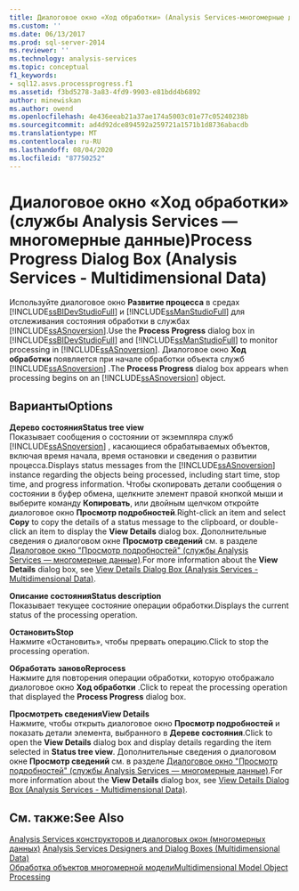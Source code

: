 ```yaml
---
title: Диалоговое окно «Ход обработки» (Analysis Services-многомерные данные) | Документация Майкрософт
ms.custom: ''
ms.date: 06/13/2017
ms.prod: sql-server-2014
ms.reviewer: ''
ms.technology: analysis-services
ms.topic: conceptual
f1_keywords:
- sql12.asvs.processprogress.f1
ms.assetid: f3bd5278-3a83-4fd9-9903-e81bdd4b6892
author: minewiskan
ms.author: owend
ms.openlocfilehash: 4e436eeab21a37ae174a5003c01e77c05240238b
ms.sourcegitcommit: ad4d92dce894592a259721a1571b1d8736abacdb
ms.translationtype: MT
ms.contentlocale: ru-RU
ms.lasthandoff: 08/04/2020
ms.locfileid: "87750252"
---
```

# <a name="process-progress-dialog-box-analysis-services---multidimensional-data"></a><span data-ttu-id="bbfb2-102">Диалоговое окно «Ход обработки» (службы Analysis Services — многомерные данные)</span><span class="sxs-lookup"><span data-stu-id="bbfb2-102">Process Progress Dialog Box (Analysis Services - Multidimensional Data)</span></span>
  <span data-ttu-id="bbfb2-103">Используйте диалоговое окно **Развитие процесса** в средах [!INCLUDE[ssBIDevStudioFull](../includes/ssbidevstudiofull-md.md)] и [!INCLUDE[ssManStudioFull](../includes/ssmanstudiofull-md.md)] для отслеживания состояния обработки в службах [!INCLUDE[ssASnoversion](../includes/ssasnoversion-md.md)].</span><span class="sxs-lookup"><span data-stu-id="bbfb2-103">Use the **Process Progress** dialog box in [!INCLUDE[ssBIDevStudioFull](../includes/ssbidevstudiofull-md.md)] and [!INCLUDE[ssManStudioFull](../includes/ssmanstudiofull-md.md)] to monitor processing in [!INCLUDE[ssASnoversion](../includes/ssasnoversion-md.md)].</span></span> <span data-ttu-id="bbfb2-104">Диалоговое окно **Ход обработки** появляется при начале обработки объекта служб [!INCLUDE[ssASnoversion](../includes/ssasnoversion-md.md)] .</span><span class="sxs-lookup"><span data-stu-id="bbfb2-104">The **Process Progress** dialog box appears when processing begins on an [!INCLUDE[ssASnoversion](../includes/ssasnoversion-md.md)] object.</span></span>  
  
## <a name="options"></a><span data-ttu-id="bbfb2-105">Варианты</span><span class="sxs-lookup"><span data-stu-id="bbfb2-105">Options</span></span>  
 <span data-ttu-id="bbfb2-106">**Дерево состояния**</span><span class="sxs-lookup"><span data-stu-id="bbfb2-106">**Status tree view**</span></span>  
 <span data-ttu-id="bbfb2-107">Показывает сообщения о состоянии от экземпляра служб [!INCLUDE[ssASnoversion](../includes/ssasnoversion-md.md)] , касающиеся обрабатываемых объектов, включая время начала, время остановки и сведения о развитии процесса.</span><span class="sxs-lookup"><span data-stu-id="bbfb2-107">Displays status messages from the [!INCLUDE[ssASnoversion](../includes/ssasnoversion-md.md)] instance regarding the objects being processed, including start time, stop time, and progress information.</span></span> <span data-ttu-id="bbfb2-108">Чтобы скопировать детали сообщения о состоянии в буфер обмена, щелкните элемент правой кнопкой мыши и выберите команду **Копировать**, или двойным щелчком откройте диалоговое окно **Просмотр подробностей**.</span><span class="sxs-lookup"><span data-stu-id="bbfb2-108">Right-click an item and select **Copy** to copy the details of a status message to the clipboard, or double-click an item to display the **View Details** dialog box.</span></span> <span data-ttu-id="bbfb2-109">Дополнительные сведения о диалоговом окне **Просмотр сведений** см. в разделе [Диалоговое окно "Просмотр подробностей" (службы Analysis Services — многомерные данные)](view-details-dialog-box-analysis-services-multidimensional-data.md).</span><span class="sxs-lookup"><span data-stu-id="bbfb2-109">For more information about the **View Details** dialog box, see [View Details Dialog Box &#40;Analysis Services - Multidimensional Data&#41;](view-details-dialog-box-analysis-services-multidimensional-data.md).</span></span>  
  
 <span data-ttu-id="bbfb2-110">**Описание состояния**</span><span class="sxs-lookup"><span data-stu-id="bbfb2-110">**Status description**</span></span>  
 <span data-ttu-id="bbfb2-111">Показывает текущее состояние операции обработки.</span><span class="sxs-lookup"><span data-stu-id="bbfb2-111">Displays the current status of the processing operation.</span></span>  
  
 <span data-ttu-id="bbfb2-112">**Остановить**</span><span class="sxs-lookup"><span data-stu-id="bbfb2-112">**Stop**</span></span>  
 <span data-ttu-id="bbfb2-113">Нажмите «Остановить», чтобы прервать операцию.</span><span class="sxs-lookup"><span data-stu-id="bbfb2-113">Click to stop the processing operation.</span></span>  
  
 <span data-ttu-id="bbfb2-114">**Обработать заново**</span><span class="sxs-lookup"><span data-stu-id="bbfb2-114">**Reprocess**</span></span>  
 <span data-ttu-id="bbfb2-115">Нажмите для повторения операции обработки, которую отображало диалоговое окно **Ход обработки** .</span><span class="sxs-lookup"><span data-stu-id="bbfb2-115">Click to repeat the processing operation that displayed the **Process Progress** dialog box.</span></span>  
  
 <span data-ttu-id="bbfb2-116">**Просмотреть сведения**</span><span class="sxs-lookup"><span data-stu-id="bbfb2-116">**View Details**</span></span>  
 <span data-ttu-id="bbfb2-117">Нажмите, чтобы открыть диалоговое окно **Просмотр подробностей** и показать детали элемента, выбранного в **Дереве состояния**.</span><span class="sxs-lookup"><span data-stu-id="bbfb2-117">Click to open the **View Details** dialog box and display details regarding the item selected in **Status tree view**.</span></span> <span data-ttu-id="bbfb2-118">Дополнительные сведения о диалоговом окне **Просмотр сведений** см. в разделе [Диалоговое окно "Просмотр подробностей" (службы Analysis Services — многомерные данные)](view-details-dialog-box-analysis-services-multidimensional-data.md).</span><span class="sxs-lookup"><span data-stu-id="bbfb2-118">For more information about the **View Details** dialog box, see [View Details Dialog Box &#40;Analysis Services - Multidimensional Data&#41;](view-details-dialog-box-analysis-services-multidimensional-data.md).</span></span>  
  
## <a name="see-also"></a><span data-ttu-id="bbfb2-119">См. также:</span><span class="sxs-lookup"><span data-stu-id="bbfb2-119">See Also</span></span>  
 <span data-ttu-id="bbfb2-120">[Analysis Services конструкторов и диалоговых окон &#40;многомерных данных&#41;](analysis-services-designers-and-dialog-boxes-multidimensional-data.md) </span><span class="sxs-lookup"><span data-stu-id="bbfb2-120">[Analysis Services Designers and Dialog Boxes &#40;Multidimensional Data&#41;](analysis-services-designers-and-dialog-boxes-multidimensional-data.md) </span></span>  
 [<span data-ttu-id="bbfb2-121">Обработка объектов многомерной модели</span><span class="sxs-lookup"><span data-stu-id="bbfb2-121">Multidimensional Model Object Processing</span></span>](multidimensional-models/processing-a-multidimensional-model-analysis-services.md)  
  
  
